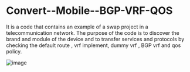 # Convert--Mobile--BGP-VRF-QOS

It is a code that contains an example of a swap  project in a telecommunication network. The  purpose of the code is to  discover the brand and module of the device and to transfer services and protocols by checking the default route , vrf implement, dummy vrf , BGP vrf and qos policy.

![image](https://user-images.githubusercontent.com/96883175/161434051-76df720d-3452-4261-a0c8-7cd922bd02f2.png)


